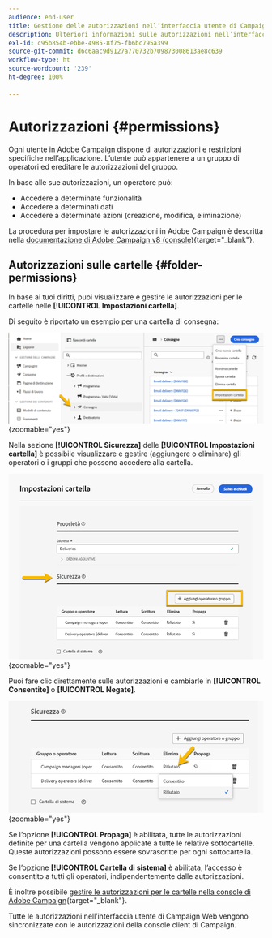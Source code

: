 ```yaml
---
audience: end-user
title: Gestione delle autorizzazioni nell’interfaccia utente di Campaign Web
description: Ulteriori informazioni sulle autorizzazioni nell’interfaccia utente di Campaign Web
exl-id: c95b854b-ebbe-4985-8f75-fb6bc795a399
source-git-commit: d6c6aac9d9127a770732b709873008613ae8c639
workflow-type: ht
source-wordcount: '239'
ht-degree: 100%

---
```


# Autorizzazioni {#permissions}

Ogni utente in Adobe Campaign dispone di autorizzazioni e restrizioni specifiche nell’applicazione. L’utente può appartenere a un gruppo di operatori ed ereditare le autorizzazioni del gruppo.

In base alle sue autorizzazioni, un operatore può:

* Accedere a determinate funzionalità
* Accedere a determinati dati
* Accedere a determinate azioni (creazione, modifica, eliminazione)

La procedura per impostare le autorizzazioni in Adobe Campaign è descritta nella [documentazione di Adobe Campaign v8 (console)](https://experienceleague.adobe.com/it/docs/campaign/campaign-v8/admin/permissions/gs-permissions){target="_blank"}.

## Autorizzazioni sulle cartelle {#folder-permissions}

In base ai tuoi diritti, puoi visualizzare e gestire le autorizzazioni per le cartelle nelle **[!UICONTROL Impostazioni cartella]**.

Di seguito è riportato un esempio per una cartella di consegna:

![Esempio di impostazioni cartella in Adobe Campaign](assets/folder_settings.png){zoomable="yes"}

Nella sezione **[!UICONTROL Sicurezza]** delle **[!UICONTROL Impostazioni cartella]** è possibile visualizzare e gestire (aggiungere o eliminare) gli operatori o i gruppi che possono accedere alla cartella.

![Esempio di impostazioni di sicurezza della cartella in Adobe Campaign](assets/folder_security.png){zoomable="yes"}

Puoi fare clic direttamente sulle autorizzazioni e cambiarle in **[!UICONTROL Consentite]** o **[!UICONTROL Negate]**.

![Esempio di autorizzazioni negate nelle impostazioni di sicurezza della cartella](assets/folder_security_denied.png){zoomable="yes"}

Se l’opzione **[!UICONTROL Propaga]** è abilitata, tutte le autorizzazioni definite per una cartella vengono applicate a tutte le relative sottocartelle. Queste autorizzazioni possono essere sovrascritte per ogni sottocartella.

Se l’opzione **[!UICONTROL Cartella di sistema]** è abilitata, l’accesso è consentito a tutti gli operatori, indipendentemente dalle autorizzazioni.

È inoltre possibile [gestire le autorizzazioni per le cartelle nella console di Adobe Campaign](https://experienceleague.adobe.com/it/docs/campaign/campaign-v8/admin/permissions/folder-permissions){target="_blank"}.

Tutte le autorizzazioni nell’interfaccia utente di Campaign Web vengono sincronizzate con le autorizzazioni della console client di Campaign.